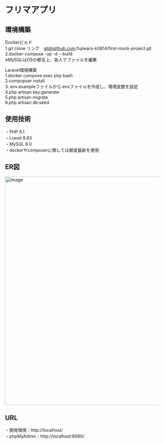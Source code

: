 # フリマアプリ
## 環境構築
Dockerビルド  
 1.git clone リンク　git@github.com:fujiwara-k0814/first-mock-project.git
 2.docker-compose -up -d --build  
※MySQLはOSの都合上、各人でファイルを編集  
  
Laravel環境構築  
 1.docker compose exec php bash  
 2.compopser install  
 3..env.exampleファイルから.envファイルを作成し、環境変数を設定  
 4.php artisan key:generate  
 5.php artisan migrate  
 6.php artisan db:seed  
   
## 使用技術
・PHP 8.1  
・Lravel 8.83  
・MySQL 8.0  
・dockerやcomposerに関しては都度最新を使用  
  
## ER図  
<img width="610" height="748" alt="image" src="https://github.com/user-attachments/assets/c9aa5724-a177-4013-9a7f-a30b5336adbb" />

## URL
・開発環境：http://localhost/  
・phpMyAdmin：http://localhost:8080/

